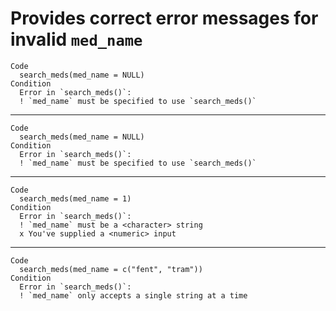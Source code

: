 # Provides correct error messages for invalid `med_name`

    Code
      search_meds(med_name = NULL)
    Condition
      Error in `search_meds()`:
      ! `med_name` must be specified to use `search_meds()`

---

    Code
      search_meds(med_name = NULL)
    Condition
      Error in `search_meds()`:
      ! `med_name` must be specified to use `search_meds()`

---

    Code
      search_meds(med_name = 1)
    Condition
      Error in `search_meds()`:
      ! `med_name` must be a <character> string
      x You've supplied a <numeric> input

---

    Code
      search_meds(med_name = c("fent", "tram"))
    Condition
      Error in `search_meds()`:
      ! `med_name` only accepts a single string at a time

